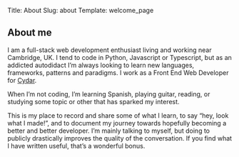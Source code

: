 Title: About
Slug: about
Template: welcome_page

## About me

I am a full-stack web development enthusiast living and working near Cambridge, UK. I tend to code in Python, Javascript or Typescript, but as an addicted autodidact I’m always looking to learn new languages, frameworks, patterns and paradigms. I work as a Front End Web Developer for [Cydar](https://www.cydarmedical.com).

When I’m not coding, I’m learning Spanish, playing guitar, reading, or studying some topic or other that has sparked my interest.

This is my place to record and share some of what I learn, to say “hey, look what I made!”, and to document my journey towards hopefully becoming a better and better developer. I’m mainly talking to myself, but doing to publicly drastically improves the quality of the conversation. If you find what I have written useful, that’s a wonderful bonus.